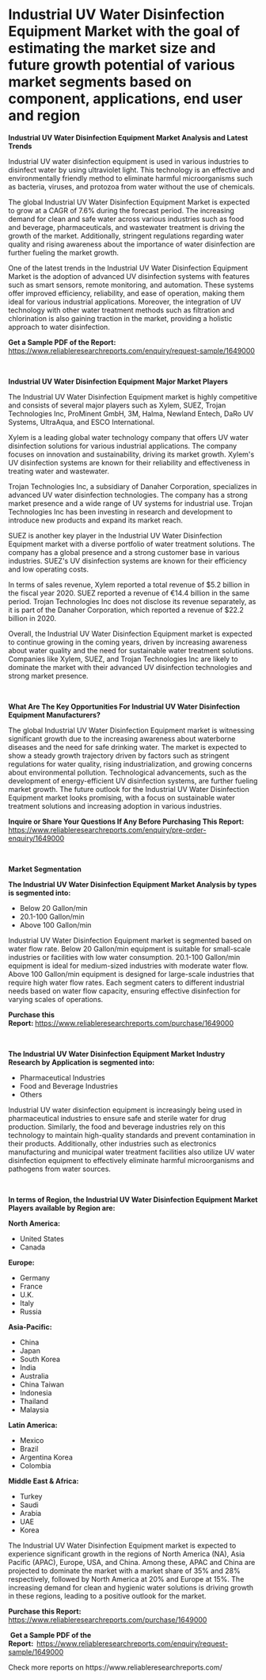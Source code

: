 <p><h1>Industrial UV Water Disinfection Equipment Market with the goal of estimating the market size and future growth potential of various market segments based on component, applications, end user and region</h1></p><p><strong>Industrial UV Water Disinfection Equipment Market Analysis and Latest Trends</strong></p>
<p><p>Industrial UV water disinfection equipment is used in various industries to disinfect water by using ultraviolet light. This technology is an effective and environmentally friendly method to eliminate harmful microorganisms such as bacteria, viruses, and protozoa from water without the use of chemicals.</p><p>The global Industrial UV Water Disinfection Equipment Market is expected to grow at a CAGR of 7.6% during the forecast period. The increasing demand for clean and safe water across various industries such as food and beverage, pharmaceuticals, and wastewater treatment is driving the growth of the market. Additionally, stringent regulations regarding water quality and rising awareness about the importance of water disinfection are further fueling the market growth.</p><p>One of the latest trends in the Industrial UV Water Disinfection Equipment Market is the adoption of advanced UV disinfection systems with features such as smart sensors, remote monitoring, and automation. These systems offer improved efficiency, reliability, and ease of operation, making them ideal for various industrial applications. Moreover, the integration of UV technology with other water treatment methods such as filtration and chlorination is also gaining traction in the market, providing a holistic approach to water disinfection.</p></p>
<p><strong>Get a Sample PDF of the Report:&nbsp;</strong> <a href="https://www.reliableresearchreports.com/enquiry/request-sample/1649000">https://www.reliableresearchreports.com/enquiry/request-sample/1649000</a></p>
<p>&nbsp;</p>
<p><strong>Industrial UV Water Disinfection Equipment Major Market Players</strong></p>
<p><p>The Industrial UV Water Disinfection Equipment market is highly competitive and consists of several major players such as Xylem, SUEZ, Trojan Technologies Inc, ProMinent GmbH, 3M, Halma, Newland Entech, DaRo UV Systems, UltraAqua, and ESCO International.</p><p>Xylem is a leading global water technology company that offers UV water disinfection solutions for various industrial applications. The company focuses on innovation and sustainability, driving its market growth. Xylem's UV disinfection systems are known for their reliability and effectiveness in treating water and wastewater.</p><p>Trojan Technologies Inc, a subsidiary of Danaher Corporation, specializes in advanced UV water disinfection technologies. The company has a strong market presence and a wide range of UV systems for industrial use. Trojan Technologies Inc has been investing in research and development to introduce new products and expand its market reach.</p><p>SUEZ is another key player in the Industrial UV Water Disinfection Equipment market with a diverse portfolio of water treatment solutions. The company has a global presence and a strong customer base in various industries. SUEZ's UV disinfection systems are known for their efficiency and low operating costs.</p><p>In terms of sales revenue, Xylem reported a total revenue of $5.2 billion in the fiscal year 2020. SUEZ reported a revenue of €14.4 billion in the same period. Trojan Technologies Inc does not disclose its revenue separately, as it is part of the Danaher Corporation, which reported a revenue of $22.2 billion in 2020.</p><p>Overall, the Industrial UV Water Disinfection Equipment market is expected to continue growing in the coming years, driven by increasing awareness about water quality and the need for sustainable water treatment solutions. Companies like Xylem, SUEZ, and Trojan Technologies Inc are likely to dominate the market with their advanced UV disinfection technologies and strong market presence.</p></p>
<p>&nbsp;</p>
<p><strong>What Are The Key Opportunities For Industrial UV Water Disinfection Equipment Manufacturers?</strong></p>
<p><p>The global Industrial UV Water Disinfection Equipment market is witnessing significant growth due to the increasing awareness about waterborne diseases and the need for safe drinking water. The market is expected to show a steady growth trajectory driven by factors such as stringent regulations for water quality, rising industrialization, and growing concerns about environmental pollution. Technological advancements, such as the development of energy-efficient UV disinfection systems, are further fueling market growth. The future outlook for the Industrial UV Water Disinfection Equipment market looks promising, with a focus on sustainable water treatment solutions and increasing adoption in various industries.</p></p>
<p><strong>Inquire or Share Your Questions If Any Before Purchasing This Report:</strong> <a href="https://www.reliableresearchreports.com/enquiry/pre-order-enquiry/1649000">https://www.reliableresearchreports.com/enquiry/pre-order-enquiry/1649000</a></p>
<p>&nbsp;</p>
<p><strong>Market Segmentation</strong></p>
<p><strong>The Industrial UV Water Disinfection Equipment Market Analysis by types is segmented into:</strong></p>
<p><ul><li>Below 20 Gallon/min</li><li>20.1-100 Gallon/min</li><li>Above 100 Gallon/min</li></ul></p>
<p><p>Industrial UV Water Disinfection Equipment market is segmented based on water flow rate. Below 20 Gallon/min equipment is suitable for small-scale industries or facilities with low water consumption. 20.1-100 Gallon/min equipment is ideal for medium-sized industries with moderate water flow. Above 100 Gallon/min equipment is designed for large-scale industries that require high water flow rates. Each segment caters to different industrial needs based on water flow capacity, ensuring effective disinfection for varying scales of operations.</p></p>
<p><strong>Purchase this Report:&nbsp;</strong><a href="https://www.reliableresearchreports.com/purchase/1649000">https://www.reliableresearchreports.com/purchase/1649000</a></p>
<p>&nbsp;</p>
<p><strong>The Industrial UV Water Disinfection Equipment Market Industry Research by Application is segmented into:</strong></p>
<p><ul><li>Pharmaceutical Industries</li><li>Food and Beverage Industries</li><li>Others</li></ul></p>
<p><p>Industrial UV water disinfection equipment is increasingly being used in pharmaceutical industries to ensure safe and sterile water for drug production. Similarly, the food and beverage industries rely on this technology to maintain high-quality standards and prevent contamination in their products. Additionally, other industries such as electronics manufacturing and municipal water treatment facilities also utilize UV water disinfection equipment to effectively eliminate harmful microorganisms and pathogens from water sources.</p></p>
<p>&nbsp;</p>
<p><strong>In terms of Region, the Industrial UV Water Disinfection Equipment Market Players available by Region are:</strong></p>
<p>
    <p> <strong> North America: </strong>
        <ul>
            <li>United States</li>
            <li>Canada</li>
        </ul>
        </p> 
    <p> <strong> Europe: </strong>
        <ul>
            <li>Germany</li>
            <li>France</li>
            <li>U.K.</li>
            <li>Italy</li>
            <li>Russia</li>
        </ul>
        </p> 
    <p> <strong> Asia-Pacific: </strong>
        <ul>
            <li>China</li>
            <li>Japan</li>
            <li>South Korea</li>
            <li>India</li>
            <li>Australia</li>
            <li>China Taiwan</li>
            <li>Indonesia</li>
            <li>Thailand</li>
            <li>Malaysia</li>
        </ul>
        </p> 
    <p> <strong> Latin America: </strong>
        <ul>
            <li>Mexico</li>
            <li>Brazil</li>
            <li>Argentina Korea</li>
            <li>Colombia</li>
        </ul>
        </p> 
    <p> <strong> Middle East & Africa: </strong>
        <ul>
            <li>Turkey</li>
            <li>Saudi</li>
            <li>Arabia</li>
            <li>UAE</li>
            <li>Korea</li>
        </ul>
    </p>
    </p>
<p><p>The Industrial UV Water Disinfection Equipment market is expected to experience significant growth in the regions of North America (NA), Asia Pacific (APAC), Europe, USA, and China. Among these, APAC and China are projected to dominate the market with a market share of 35% and 28% respectively, followed by North America at 20% and Europe at 15%. The increasing demand for clean and hygienic water solutions is driving growth in these regions, leading to a positive outlook for the market.</p></p>
<p><strong>Purchase this Report: </strong><a href="https://www.reliableresearchreports.com/purchase/1649000">https://www.reliableresearchreports.com/purchase/1649000</a></p>
<p>&nbsp;<strong>Get a Sample PDF of the Report:&nbsp;&nbsp;</strong><a href="https://www.reliableresearchreports.com/enquiry/request-sample/1649000">https://www.reliableresearchreports.com/enquiry/request-sample/1649000</a></p>
<p><strong></strong></p>
<p>Check more reports on https://www.reliableresearchreports.com/</p>